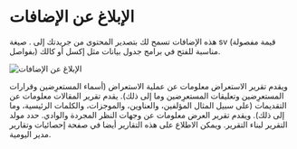 # الإبلاغ عن الإضافات

هذه الإضافات تسمح لك بتصدير المحتوى من جريدتك إلى . صيغة sv (قيمة مفصولة بفواصل) مناسبة للفتح في برامج جدول بيانات مثل إكسل أو كالك.


![الإبلاغ عن الإضافات](images/chapter5/plugin_reports.png)


ويقدم تقرير الاستعراض معلومات عن عملية الاستعراض (أسماء المستعرِضين وقرارات المستعرِضين وتعليقات المستعرِضين وما إلى ذلك). يقدم تقرير المقالات معلومات عن التقديمات (على سبيل المثال المؤلفين، والعناوين، والموجزات، والكلمات الرئيسية، وما إلى ذلك). ويقدم تقرير العرض معلومات عن وجهات النظر المجردة والوادي. حدد مولد التقرير لبناء التقرير. ويمكن الاطلاع على هذه التقارير أيضا في صفحة إحصائيات وتقارير مدير اليومية.